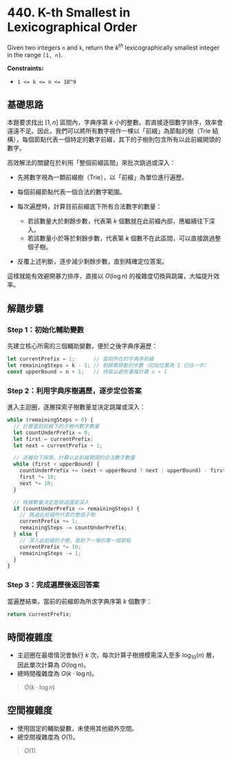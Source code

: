 # 440. K-th Smallest in Lexicographical Order

Given two integers `n` and `k`, return the $k^{th}$ lexicographically smallest integer in the range `[1, n]`.

**Constraints:**

- `1 <= k <= n <= 10^9`

## 基礎思路

本題要求找出 $[1, n]$ 區間內，字典序第 $k$ 小的整數。若直接逐個數字排序，效率會遠遠不足。因此，我們可以將所有數字視作一棵以「前綴」為節點的樹（Trie 結構），每個節點代表一個特定的數字前綴，其下的子樹則包含所有以此前綴開頭的數字。

高效解法的關鍵在於利用「整個前綴區間」來批次跳過或深入：

- 先將數字視為一顆前綴樹（Trie），以「前綴」為單位進行遍歷。
- 每個前綴節點代表一個合法的數字範圍。
- 每次遍歷時，計算目前前綴底下所有合法數字的數量：

    - 若該數量大於剩餘步數，代表第 $k$ 個數就在此前綴內部，應繼續往下深入。
    - 若該數量小於等於剩餘步數，代表第 $k$ 個數不在此區間，可以直接跳過整個子樹。
- 反覆上述判斷，逐步減少剩餘步數，直到精確定位答案。

這樣就能有效避開暴力排序，直接以 $O(\log n)$ 的複雜度切換與跳躍，大幅提升效率。


## 解題步驟

### Step 1：初始化輔助變數

先建立核心所需的三個輔助變數，便於之後字典序遍歷：

```typescript
let currentPrefix = 1;      // 當前所在的字典序前綴
let remainingSteps = k - 1; // 剩餘需移動的步數（初始位置為 1 已佔一步）
const upperBound = n + 1;   // 快取以避免重複計算 n + 1
```

### Step 2：利用字典序樹遍歷，逐步定位答案

進入主迴圈，逐層探索子樹數量並決定跳躍或深入：

```typescript
while (remainingSteps > 0) {
  // 計算當前前綴下的子樹內數字數量
  let countUnderPrefix = 0;
  let first = currentPrefix;
  let next = currentPrefix + 1;

  // 逐層向下探索，計算以此前綴開頭的合法數字數量
  while (first < upperBound) {
    countUnderPrefix += (next < upperBound ? next : upperBound) - first;
    first *= 10;
    next *= 10;
  }

  // 根據數量決定是跳過還是深入
  if (countUnderPrefix <= remainingSteps) {
    // 跳過此前綴所代表的整個子樹
    currentPrefix += 1;
    remainingSteps -= countUnderPrefix;
  } else {
    // 深入此前綴的子樹，進到下一層的第一個節點
    currentPrefix *= 10;
    remainingSteps -= 1;
  }
}
```

### Step 3：完成遍歷後返回答案

當遍歷結束，當前的前綴即為所求字典序第 $k$ 個數字：

```typescript
return currentPrefix;
```

## 時間複雜度

- 主迴圈在最壞情況會執行 $k$ 次，每次計算子樹規模需深入至多 $\log_{10}(n)$ 層，因此單次計算為 $O(\log n)$。
- 總時間複雜度為 $O(k \cdot \log n)$。

> $O(k \cdot \log n)$

## 空間複雜度

- 使用固定的輔助變數，未使用其他額外空間。
- 總空間複雜度為 $O(1)$。

> $O(1)$

